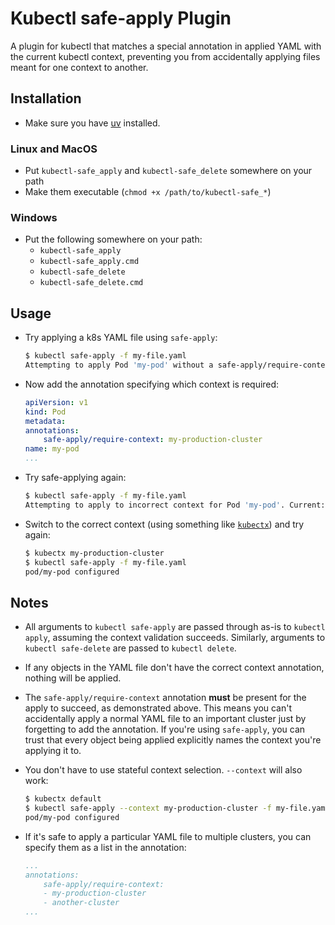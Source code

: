 # Kubectl safe-apply Plugin

A plugin for kubectl that matches a special annotation in applied YAML with the current kubectl context, preventing you from accidentally applying files meant for one context to another.

## Installation

* Make sure you have [uv](https://docs.astral.sh/uv/getting-started/installation/) installed.

### Linux and MacOS

* Put `kubectl-safe_apply` and `kubectl-safe_delete` somewhere on your path
* Make them executable (`chmod +x /path/to/kubectl-safe_*`)

### Windows

* Put the following somewhere on your path:
  * `kubectl-safe_apply`
  * `kubectl-safe_apply.cmd`
  * `kubectl-safe_delete`
  * `kubectl-safe_delete.cmd`

## Usage

* Try applying a k8s YAML file using `safe-apply`:

    ```bash
    $ kubectl safe-apply -f my-file.yaml
    Attempting to apply Pod 'my-pod' without a safe-apply/require-context annotation. Aborting.
    ```

* Now add the annotation specifying which context is required:

    ```yaml
    apiVersion: v1
    kind: Pod
    metadata:
    annotations:
        safe-apply/require-context: my-production-cluster
    name: my-pod
    ...
    ```

* Try safe-applying again:

    ```bash
    $ kubectl safe-apply -f my-file.yaml
    Attempting to apply to incorrect context for Pod 'my-pod'. Current: default, required: my-production-cluster
    ```

* Switch to the correct context (using something like [`kubectx`](https://github.com/ahmetb/kubectx)) and try again:

    ```bash
    $ kubectx my-production-cluster
    $ kubectl safe-apply -f my-file.yaml
    pod/my-pod configured
    ```

## Notes

* All arguments to `kubectl safe-apply` are passed through as-is to `kubectl apply`, assuming the context validation succeeds. Similarly, arguments to `kubectl safe-delete` are passed to `kubectl delete`.

* If any objects in the YAML file don't have the correct context annotation, nothing will be applied.

* The `safe-apply/require-context` annotation **must** be present for the apply to succeed, as demonstrated above. This means you can't accidentally apply a normal YAML file to an important cluster just by forgetting to add the annotation. If you're using `safe-apply`, you can trust that every object being applied explicitly names the context you're applying it to.

* You don't have to use stateful context selection. `--context` will also work:

    ```bash
    $ kubectx default
    $ kubectl safe-apply --context my-production-cluster -f my-file.yaml
    pod/my-pod configured
    ```


* If it's safe to apply a particular YAML file to multiple clusters, you can specify them as a list in the annotation:


    ```yaml
    ...
    annotations:
        safe-apply/require-context: 
        - my-production-cluster
        - another-cluster
    ...
    ```
